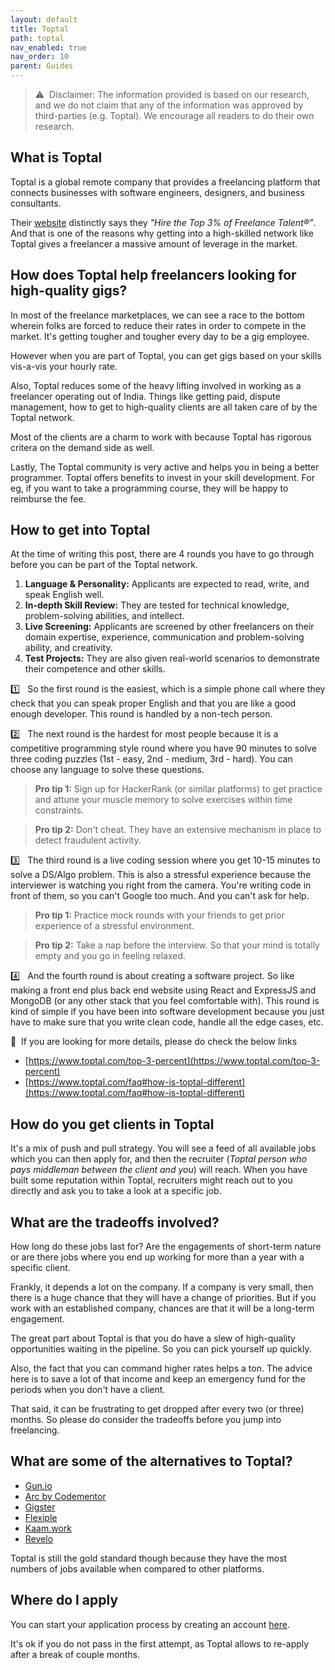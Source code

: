 ```yaml
---
layout: default
title: Toptal
path: toptal
nav_enabled: true
nav_order: 10
parent: Guides
---
```


> ⚠️&nbsp; Disclaimer: The information provided is based on our research, and we do not claim that any of the information was approved by third-parties (e.g. Toptal). We encourage all readers to do their own research.


## What is Toptal

Toptal is a global remote company that provides a freelancing platform that connects businesses with software engineers, designers, and business consultants.

Their [website](https://www.toptal.com/) distinctly says they *"Hire the Top 3% of Freelance Talent®"*. And that is one of the reasons why getting into a high-skilled network like Toptal gives a freelancer a massive amount of leverage in the market.

## How does Toptal help freelancers looking for high-quality gigs?

In most of the freelance marketplaces, we can see a race to the bottom wherein folks are forced to reduce their rates in order to compete in the market. It's getting tougher and tougher every day to be a gig employee.

However when you are part of Toptal, you can get gigs based on your skills vis-a-vis your hourly rate.

Also, Toptal reduces some of the heavy lifting involved in working as a freelancer operating out of India. Things like getting paid, dispute management, how to get to high-quality clients are all taken care of by the Toptal network.

Most of the clients are a charm to work with because Toptal has rigorous critera on the demand side as well.

Lastly, The Toptal community is very active and helps you in being a better programmer. Toptal offers benefits to invest in your skill development. For eg, if you want to take a programming course, they will be happy to reimburse the fee.

## How to get into Toptal

At the time of writing this post, there are 4 rounds you have to go through before you can be part of the Toptal network. 

1. **Language & Personality:** Applicants are expected to read, write, and speak English well.
2. **In-depth Skill Review:** They are tested for technical knowledge, problem-solving abilities, and intellect.
3. **Live Screening:** Applicants are screened by other freelancers on their domain expertise, experience, communication and problem-solving ability, and creativity.
4. **Test Projects:** They are also given real-world scenarios to demonstrate their competence and other skills.

1️⃣ &nbsp; So the first round is the easiest, which is a simple phone call where they check that you can speak proper English and that you are like a good enough developer. This round is handled by a non-tech person.

2️⃣ &nbsp; The next round is the hardest for most people because it is a competitive programming style round where you have 90 minutes to solve three coding puzzles (1st - easy, 2nd - medium, 3rd - hard). You can choose any language to solve these questions.

> **Pro tip 1:** Sign up for HackerRank (or similar platforms) to get practice and attune your muscle memory to solve exercises within time constraints.

> **Pro tip 2:** Don't cheat. They have an extensive mechanism in place to detect fraudulent activity.

3️⃣ &nbsp; The third round is a live coding session where you get 10-15 minutes to solve a DS/Algo problem. This is also a stressful experience because the interviewer is watching you right from the camera. You're writing code in front of them, so you can't Google too much. And you can't ask for help. 

> **Pro tip 1:** Practice mock rounds with your friends to get prior experience of a stressful environment.

> **Pro tip 2:** Take a nap before the interview. So that your mind is totally empty and you go in feeling relaxed. 

4️⃣ &nbsp; And the fourth round is about creating a software project. So like making a front end plus back end website using React and ExpressJS and MongoDB (or any other stack that you feel comfortable with). This round is kind of simple if you have been into software development because you just have to make sure that you write clean code, handle all the edge cases, etc.

🚨&nbsp; If you are looking for more details, please do check the below links

*   [https://www.toptal.com/top-3-percent](https://www.toptal.com/top-3-percent)
*   [https://www.toptal.com/faq#how-is-toptal-different](https://www.toptal.com/faq#how-is-toptal-different)


## How do you get clients in Toptal

It's a mix of push and pull strategy. You will see a feed of all available jobs which you can then apply for, and then the recruiter (*Toptal person who pays middleman between the client and you*) will reach. When you have built some reputation within Toptal, recruiters might reach out to you directly and ask you to take a look at a specific job.

## What are the tradeoffs involved?

How long do these jobs last for? Are the engagements of short-term nature or are there jobs where you end up working for more than a year with a specific client.

Frankly, it depends a lot on the company. If a company is very small, then there is a huge chance that they will have a change of priorities. But if you work with an established company, chances are that it will be a long-term engagement.

The great part about Toptal is that you do have a slew of high-quality opportunities waiting in the pipeline. So you can pick yourself up quickly.

Also, the fact that you can command higher rates helps a ton. The advice here is to save a lot of that income and keep an emergency fund for the periods when you don't have a client. 

That said, it can be frustrating to get dropped after every two (or three) months. So please do consider the tradeoffs before you jump into freelancing.

## What are some of the alternatives to Toptal?

*   [Gun.io](https://www.gun.io/)
*   [Arc by Codementor](https://arc.dev/)
*   [Gigster](https://gigster.com/)
*   [Flexiple](http://flexiple.com/)
*   [Kaam.work](https://www.kaam.work/)
*   [Revelo](https://www.revelo.com/)

Toptal is still the gold standard though because they have the most numbers of jobs available when compared to other platforms.

## Where do I apply

You can start your application process by creating an account [here](https://topt.al/7JcK2d). 

It's ok if you do not pass in the first attempt, as Toptal allows to re-apply after a break of couple months.